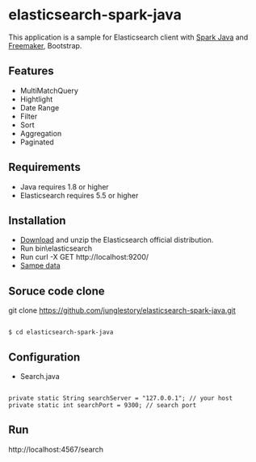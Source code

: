 # elasticsearch-spark-java
This application is a sample for Elasticsearch client with [Spark Java](http://sparkjava.com) and [Freemaker](http://freemarker.org), Bootstrap.

## Features
* MultiMatchQuery
* Hightlight
* Date Range
* Filter
* Sort
* Aggregation
* Paginated

## Requirements
* Java requires 1.8 or higher
* Elasticsearch requires 5.5 or higher

## Installation
* [Download](https://www.elastic.co/downloads/elasticsearch) and unzip the Elasticsearch official distribution.
* Run bin\elasticsearch
* Run curl -X GET http://localhost:9200/
* [Sampe data](https://github.com/junglestory/scrape_blog_crawler)

## Soruce code clone
git clone https://github.com/junglestory/elasticsearch-spark-java.git
<pre><code>
$ cd elasticsearch-spark-java
</code></pre>

## Configuration
* Search.java
<pre><code>
private static String searchServer = "127.0.0.1"; // your host
private static int searchPort = 9300; // search port
</code></pre>

## Run
http://localhost:4567/search
